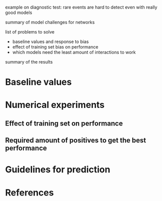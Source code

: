 example on diagnostic test: rare events are hard to detect even with really good models

summary of model challenges for networks

list of problems to solve
- baseline values and response to bias
- effect of training set bias on performance
- which models need the least amount of interactions to work

summary of the results

# Baseline values 

# Numerical experiments

## Effect of training set on performance

## Required amount of positives to get the best performance

# Guidelines for prediction

# References